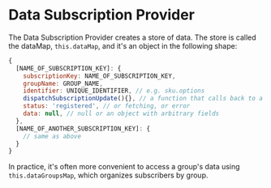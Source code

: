 # Data Subscription Provider

The Data Subscription Provider creates a store of data.
The store is called the dataMap, `this.dataMap`, and it's an object in the following shape:

```js
{
  [NAME_OF_SUBSCRIPTION_KEY]: {
    subscriptionKey: NAME_OF_SUBSCRIPTION_KEY,
    groupName: GROUP_NAME,
    identifier: UNIQUE_IDENTIFIER, // e.g. sku.options
    dispatchSubscriptionUpdate(){}, // a function that calls back to a subscriber for updates
    status: 'registered', // or fetching, or error
    data: null, // null or an object with arbitrary fields
  },
  [NAME_OF_ANOTHER_SUBSCRIPTION_KEY]: {
    // same as above
  }
}
```

In practice, it's often more convenient to access a group's data using `this.dataGroupsMap`, which organizes subscribers by group.
